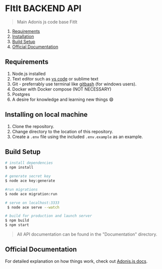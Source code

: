 # FItIt BACKEND API

> Main Adonis js code base FitIt

1. [Requirements](#requirements)
2. [Installation](#installing-on-local-machine)
3. [Build Setup](#build-setup)
4. [Official Documentation](#official-documentation)

## Requirements

1. Node.js installed
2. Text editor such as [vs code](https://code.visualstudio.com/) or sublime text
3. Git - preferrably use terminal like [gitbash](https://gitforwindows.org/) (for windows users).
4. Docker with Docker compose (NOT NECESSARY)
5. Postgres
6. A desire for knowledge and learning new things 😄

## Installing on local machine

1. Clone the repository.
2. Change directory to the location of this repository.
3. Create a `.env` file using the included `.env.example` as an example.

## Build Setup

```bash
# install dependencies
$ npm install

# generate secret key
$ node ace key:generate

#run migrations
$ node ace migration:run

# serve on localhost:3333
 $ node ace serve --watch

# build for production and launch server
$ npm build
$ npm start
```

> All API documentation can be found in the "Documentation" directory.

## Official Documentation

For detailed explanation on how things work, check out [Adonis.js docs](https://docs.adonisjs.com/guides/introduction).
